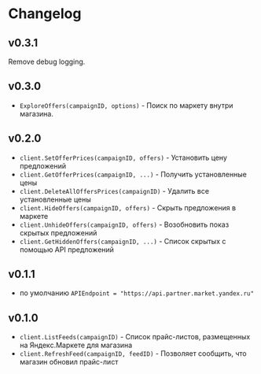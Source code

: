 # Changelog

## v0.3.1

Remove debug logging.

## v0.3.0

- `ExploreOffers(campaignID, options)` - Поиск по маркету внутри магазина.

## v0.2.0

- `client.SetOfferPrices(campaignID, offers)` - Установить цену предложений
- `client.GetOfferPrices(campaignID, ...)` - Получить установленные цены
- `client.DeleteAllOffersPrices(campaignID)` - Удалить все установленные цены
- `client.HideOffers(campaignID, offers)` - Скрыть предложения в маркете
- `client.UnhideOffers(campaignID, offers)` - Возобновить показ скрытых предложений
- `client.GetHiddenOffers(campaignID, ...)` - Список скрытых с помощью API предложений

## v0.1.1

- по умолчанию `APIEndpoint = "https://api.partner.market.yandex.ru"`

## v0.1.0

- `client.ListFeeds(campaignID)` - Список прайс-листов, размещенных на Яндекс.Маркете для магазина
- `client.RefreshFeed(campaignID, feedID)` - Позволяет сообщить, что магазин обновил прайс-лист
